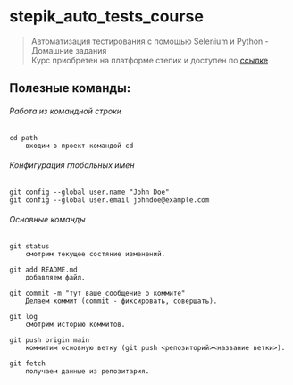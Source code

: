 # stepik_auto_tests_course
>Автоматизация тестирования с помощью Selenium и Python - Домашние задания  
Курс приобретен на платформе степик и доступен по [ссылке](https://stepik.org/lesson/222929/step/1?unit=196191)
## Полезные команды:
###### Работа из командной строки
```
cd path
    входим в проект командой cd
```
###### Конфигурация глобальных имен
```
git config --global user.name "John Doe"
git config --global user.email johndoe@example.com
```
###### Основные команды
```
git status
    смотрим текущее состяние изменений.
```
```
git add README.md
    добавляем файл.
```
```
git commit -m "тут ваше сообщение о коммите"
    Делаем коммит (commit - фиксировать, совершать).
```
```
git log
    смотрим историю коммитов.
```
```
git push origin main
    коммитим основную ветку (git push <репозиторий><название ветки>).
```
```
git fetch
    получаем данные из репозитария.
```
